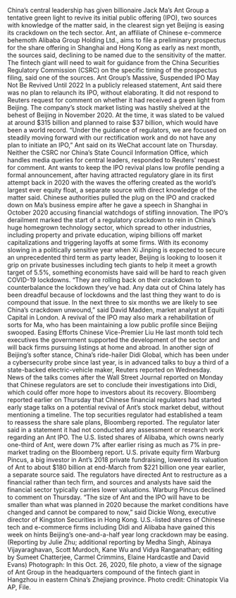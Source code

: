 China’s central leadership has given billionaire Jack Ma’s Ant Group a tentative green light to revive its initial public offering (IPO), two sources with knowledge of the matter said, in the clearest sign yet Beijing is easing its crackdown on the tech sector.
Ant, an affiliate of Chinese e-commerce behemoth Alibaba Group Holding Ltd., aims to file a preliminary prospectus for the share offering in Shanghai and Hong Kong as early as next month, the sources said, declining to be named due to the sensitivity of the matter.
The fintech giant will need to wait for guidance from the China Securities Regulatory Commission (CSRC) on the specific timing of the prospectus filing, said one of the sources.
Ant Group’s Massive, Suspended IPO May Not Be Revived Until 2022
In a publicly released statement, Ant said there was no plan to relaunch its IPO, without elaborating. It did not respond to Reuters request for comment on whether it had received a green light from Beijing.
The company’s stock market listing was hastily shelved at the behest of Beijing in November 2020. At the time, it was slated to be valued at around $315 billion and planned to raise $37 billion, which would have been a world record.
“Under the guidance of regulators, we are focused on steadily moving forward with our rectification work and do not have any plan to initiate an IPO,” Ant said on its WeChat account late on Thursday.
Neither the CSRC nor China’s State Council Information Office, which handles media queries for central leaders, responded to Reuters’ request for comment.
Ant wants to keep the IPO revival plans low profile pending a formal announcement, after having attracted regulatory glare in its first attempt back in 2020 with the waves the offering created as the world’s largest ever equity float, a separate source with direct knowledge of the matter said.
Chinese authorities pulled the plug on the IPO and cracked down on Ma’s business empire after he gave a speech in Shanghai in October 2020 accusing financial watchdogs of stifling innovation.
The IPO’s derailment marked the start of a regulatory crackdown to rein in China’s huge homegrown technology sector, which spread to other industries, including property and private education, wiping billions off market capitalizations and triggering layoffs at some firms.
With its economy slowing in a politically sensitive year when Xi Jinping is expected to secure an unprecedented third term as party leader, Beijing is looking to loosen it grip on private businesses including tech giants to help it meet a growth target of 5.5%, something economists have said will be hard to reach given COVID-19 lockdowns.
“They are rolling back on their crackdown to counterbalance the lockdown they’ve had. Any data out of China lately has been dreadful because of lockdowns and the last thing they want to do is compound that issue. In the next three to six months we are likely to see China’s crackdown unwound,” said David Madden, market analyst at Equiti Capital in London.
A revival of the IPO may also mark a rehabilitation of sorts for Ma, who has been maintaining a low public profile since Beijing swooped.
Easing Efforts
Chinese Vice-Premier Liu He last month told tech executives the government supported the development of the sector and will back firms pursuing listings at home and abroad.
In another sign of Beijing’s softer stance, China’s ride-hailer Didi Global, which has been under a cybersecurity probe since last year, is in advanced talks to buy a third of a state-backed electric-vehicle maker, Reuters reported on Wednesday.
News of the talks comes after the Wall Street Journal reported on Monday that Chinese regulators are set to conclude their investigations into Didi, which could offer more hope to investors about its recovery.
Bloomberg reported earlier on Thursday that Chinese financial regulators had started early stage talks on a potential revival of Ant’s stock market debut, without mentioning a timeline.
The top securities regulator had established a team to reassess the share sale plans, Bloomberg reported.
The regulator later said in a statement it had not conducted any assessment or research work regarding an Ant IPO.
The U.S. listed shares of Alibaba, which owns nearly one-third of Ant, were down 7% after earlier rising as much as 7% in pre-market trading on the Bloomberg report.
U.S. private equity firm Warburg Pincus, a big investor in Ant’s 2018 private fundraising, lowered its valuation of Ant to about $180 billion at end-March from $221 billion one year earlier, a separate source said.
The regulators have directed Ant to restructure as a financial rather than tech firm, and sources and analysts have said the financial sector typically carries lower valuations.
Warburg Pincus declined to comment on Thursday.
“The size of Ant and the IPO will have to be smaller than what was planned in 2020 because the market conditions have changed and cannot be compared to now,” said Dickie Wong, executive director of Kingston Securities in Hong Kong.
U.S.-listed shares of Chinese tech and e-commerce firms including Didi and Alibaba have gained this week on hints Beijing’s one-and-a-half year long crackdown may be easing.
(Reporting by Julie Zhu; additional reporting by Medha Singh, Abinaya Vijayaraghavan, Scott Murdoch, Kane Wu and Vidya Ranganathan; editing by Sumeet Chatterjee, Carmel Crimmins, Elaine Hardcastle and David Evans)
Photograph: In this Oct. 26, 2020, file photo, a view of the signage of Ant Group in the headquarters compound of the fintech giant in Hangzhou in eastern China’s Zhejiang province. Photo credit: Chinatopix Via AP, File.
